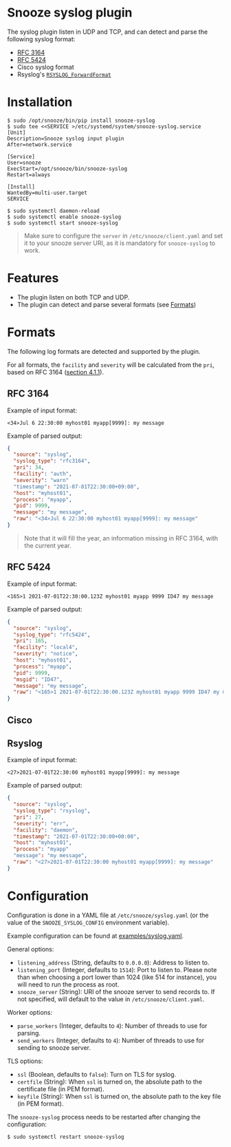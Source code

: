 # Snooze syslog plugin

The syslog plugin listen in UDP and TCP, and can detect and parse the following syslog format:
* [RFC 3164](https://datatracker.ietf.org/doc/html/rfc3164)
* [RFC 5424](https://datatracker.ietf.org/doc/html/rfc5424)
* Cisco syslog format
* Rsyslog's [`RSYSLOG_ForwardFormat`](https://www.rsyslog.com/doc/v8-stable/configuration/templates.html#reserved-template-names)

# Installation

```console
$ sudo /opt/snooze/bin/pip install snooze-syslog
$ sudo tee <<SERVICE >/etc/systemd/system/snooze-syslog.service
[Unit]
Description=Snooze syslog input plugin
After=network.service

[Service]
User=snooze
ExecStart=/opt/snooze/bin/snooze-syslog
Restart=always

[Install]
WantedBy=multi-user.target
SERVICE

$ sudo systemctl daemon-reload
$ sudo systemctl enable snooze-syslog
$ sudo systemctl start snooze-syslog
```

> Make sure to configure the `server` in `/etc/snooze/client.yaml` and set it to your snooze
> server URI, as it is mandatory for `snooze-syslog` to work.

# Features

* The plugin listen on both TCP and UDP.
* The plugin can detect and parse several formats (see [Formats](#Formats))

# Formats

The following log formats are detected and supported by the plugin.

For all formats, the `facility` and `severity` will be calculated from the `pri`,
based on RFC 3164 ([section 4.1.1](https://datatracker.ietf.org/doc/html/rfc3164#section-4.1.1)).

## RFC 3164

Example of input format:
```
<34>Jul 6 22:30:00 myhost01 myapp[9999]: my message
```

Example of parsed output:
```json
{
  "source": "syslog",
  "syslog_type": "rfc3164",
  "pri": 34,
  "facility": "auth",
  "severity": "warn"
  "timestamp": "2021-07-01T22:30:00+09:00",
  "host": "myhost01",
  "process": "myapp",
  "pid": 9999,
  "message": "my message",
  "raw": "<34>Jul 6 22:30:00 myhost01 myapp[9999]: my message"
}
```

> Note that it will fill the year, an information missing in RFC 3164,
> with the current year.

## RFC 5424

Example of input format:
```
<165>1 2021-07-01T22:30:00.123Z myhost01 myapp 9999 ID47 my message
```

Example of parsed output:
```json
{
  "source": "syslog",
  "syslog_type": "rfc5424",
  "pri": 165,
  "facility": "local4",
  "severity": "notice",
  "host": "myhost01",
  "process": "myapp",
  "pid": 9999,
  "msgid": "ID47",
  "message": "my message",
  "raw": "<165>1 2021-07-01T22:30:00.123Z myhost01 myapp 9999 ID47 my message"
}
```

## Cisco

## Rsyslog

Example of input format:
```
<27>2021-07-01T22:30:00 myhost01 myapp[9999]: my message
```

Example of parsed output:
```json
{
  "source": "syslog",
  "syslog_type": "rsyslog",
  "pri": 27,
  "severity": "err",
  "facility": "daemon",
  "timestamp": "2021-07-01T22:30:00+00:00",
  "host": "myhost01",
  "process": "myapp"
  "message": "my message",
  "raw": "<27>2021-07-01T22:30:00 myhost01 myapp[9999]: my message"
}
```

# Configuration

Configuration is done in a YAML file at `/etc/snooze/syslog.yaml` (or the value of the `SNOOZE_SYSLOG_CONFIG` environment variable).

Example configuration can be found at [examples/syslog.yaml](./examples/syslog.yaml).

General options:
* `listening_address` (String, defaults to `0.0.0.0`): Address to listen to.
* `listening_port` (Integer, defaults to `1514`): Port to listen to. Please note than when choosing a port
lower than 1024 (like 514 for instance), you will need to run the process as root.
* `snooze_server` (String): URI of the snooze server to send records to. If not specified, will default to the
value in `/etc/snooze/client.yaml`.

Worker options:
* `parse_workers` (Integer, defaults to `4`): Number of threads to use for parsing.
* `send_workers` (Integer, defaults to `4`): Number of threads to use for sending to snooze server.

TLS options:
* `ssl` (Boolean, defaults to `false`): Turn on TLS for syslog.
* `certfile` (String): When `ssl` is turned on, the absolute path to the certificate file (in PEM format).
* `keyfile` (String): When `ssl` is turned on, the absolute path to the key file (in PEM format).

The `snooze-syslog` process needs to be restarted after changing the configuration:
```console
$ sudo systemctl restart snooze-syslog
```


